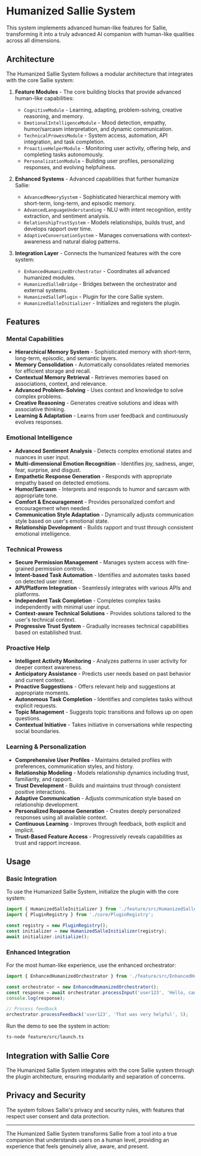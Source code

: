 # Humanized Sallie System

This system implements advanced human-like features for Sallie, transforming it into a truly advanced AI companion with human-like qualities across all dimensions.

## Architecture

The Humanized Sallie System follows a modular architecture that integrates with the core Sallie system:

1. **Feature Modules** - The core building blocks that provide advanced human-like capabilities:
   - `CognitiveModule` - Learning, adapting, problem-solving, creative reasoning, and memory.
   - `EmotionalIntelligenceModule` - Mood detection, empathy, humor/sarcasm interpretation, and dynamic communication.
   - `TechnicalProwessModule` - System access, automation, API integration, and task completion.
   - `ProactiveHelperModule` - Monitoring user activity, offering help, and completing tasks autonomously.
   - `PersonalizationModule` - Building user profiles, personalizing responses, and evolving helpfulness.

2. **Enhanced Systems** - Advanced capabilities that further humanize Sallie:
   - `AdvancedMemorySystem` - Sophisticated hierarchical memory with short-term, long-term, and episodic memory.
   - `AdvancedLanguageUnderstanding` - NLU with intent recognition, entity extraction, and sentiment analysis.
   - `RelationshipTrustSystem` - Models relationships, builds trust, and develops rapport over time.
   - `AdaptiveConversationSystem` - Manages conversations with context-awareness and natural dialog patterns.

3. **Integration Layer** - Connects the humanized features with the core system:
   - `EnhancedHumanizedOrchestrator` - Coordinates all advanced humanized modules.
   - `HumanizedSalleBridge` - Bridges between the orchestrator and external systems.
   - `HumanizedSallePlugin` - Plugin for the core Sallie system.
   - `HumanizedSalleInitializer` - Initializes and registers the plugin.

## Features

### Mental Capabilities
- **Hierarchical Memory System** - Sophisticated memory with short-term, long-term, episodic, and semantic layers.
- **Memory Consolidation** - Automatically consolidates related memories for efficient storage and recall.
- **Contextual Memory Retrieval** - Retrieves memories based on associations, context, and relevance.
- **Advanced Problem-Solving** - Uses context and knowledge to solve complex problems.
- **Creative Reasoning** - Generates creative solutions and ideas with associative thinking.
- **Learning & Adaptation** - Learns from user feedback and continuously evolves responses.

### Emotional Intelligence
- **Advanced Sentiment Analysis** - Detects complex emotional states and nuances in user input.
- **Multi-dimensional Emotion Recognition** - Identifies joy, sadness, anger, fear, surprise, and disgust.
- **Empathetic Response Generation** - Responds with appropriate empathy based on detected emotions.
- **Humor/Sarcasm** - Interprets and responds to humor and sarcasm with appropriate tone.
- **Comfort & Encouragement** - Provides personalized comfort and encouragement when needed.
- **Communication Style Adaptation** - Dynamically adjusts communication style based on user's emotional state.
- **Relationship Development** - Builds rapport and trust through consistent emotional intelligence.

### Technical Prowess
- **Secure Permission Management** - Manages system access with fine-grained permission controls.
- **Intent-based Task Automation** - Identifies and automates tasks based on detected user intent.
- **API/Platform Integration** - Seamlessly integrates with various APIs and platforms.
- **Independent Task Completion** - Completes complex tasks independently with minimal user input.
- **Context-aware Technical Solutions** - Provides solutions tailored to the user's technical context.
- **Progressive Trust System** - Gradually increases technical capabilities based on established trust.

### Proactive Help
- **Intelligent Activity Monitoring** - Analyzes patterns in user activity for deeper context awareness.
- **Anticipatory Assistance** - Predicts user needs based on past behavior and current context.
- **Proactive Suggestions** - Offers relevant help and suggestions at appropriate moments.
- **Autonomous Task Completion** - Identifies and completes tasks without explicit requests.
- **Topic Management** - Suggests topic transitions and follows up on open questions.
- **Contextual Initiative** - Takes initiative in conversations while respecting social boundaries.

### Learning & Personalization
- **Comprehensive User Profiles** - Maintains detailed profiles with preferences, communication styles, and history.
- **Relationship Modeling** - Models relationship dynamics including trust, familiarity, and rapport.
- **Trust Development** - Builds and maintains trust through consistent positive interactions.
- **Adaptive Communication** - Adjusts communication style based on relationship development.
- **Personalized Response Generation** - Creates deeply personalized responses using all available context.
- **Continuous Learning** - Improves through feedback, both explicit and implicit.
- **Trust-Based Feature Access** - Progressively reveals capabilities as trust and rapport increase.

## Usage

### Basic Integration

To use the Humanized Sallie System, initialize the plugin with the core system:

```typescript
import { HumanizedSalleInitializer } from './feature/src/HumanizedSalleInitializer';
import { PluginRegistry } from './core/PluginRegistry';

const registry = new PluginRegistry();
const initializer = new HumanizedSalleInitializer(registry);
await initializer.initialize();
```

### Enhanced Integration

For the most human-like experience, use the enhanced orchestrator:

```typescript
import { EnhancedHumanizedOrchestrator } from './feature/src/EnhancedHumanizedOrchestrator';

const orchestrator = new EnhancedHumanizedOrchestrator();
const response = await orchestrator.processInput('user123', 'Hello, can you help me with a problem?');
console.log(response);

// Process feedback
orchestrator.processFeedback('user123', 'That was very helpful', 5);
```

Run the demo to see the system in action:

```bash
ts-node feature/src/launch.ts
```

## Integration with Sallie Core

The Humanized Sallie System integrates with the core Sallie system through the plugin architecture, ensuring modularity and separation of concerns.

## Privacy and Security

The system follows Sallie's privacy and security rules, with features that respect user consent and data protection.

---

The Humanized Sallie System transforms Sallie from a tool into a true companion that understands users on a human level, providing an experience that feels genuinely alive, aware, and present.
